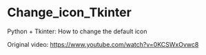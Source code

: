 # Change_icon_Tkinter
Python + Tkinter: How to change the default icon 

Original video: https://www.youtube.com/watch?v=0KCSWxOvwc8
